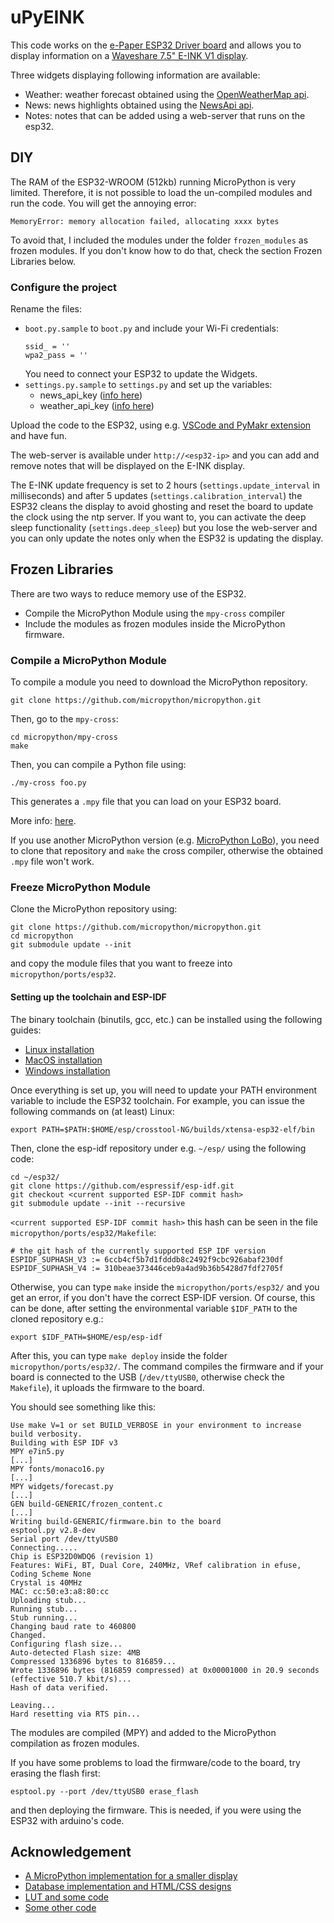 # uPyEINK
This code works on the [e-Paper ESP32 Driver board](https://www.banggood.com/custlink/mKvmb95GQR) and allows you to display information on a [Waveshare 7.5" E-INK V1 display](https://www.banggood.com/custlink/3GGmQZH3nV).

Three widgets displaying following information are available:
* Weather: weather forecast obtained using the [OpenWeatherMap api](https://openweathermap.org/api).
* News: news highlights obtained using the [NewsApi api](https://newsapi.org/).
* Notes: notes that can be added using a web-server that runs on the esp32.

## DIY
The RAM of the ESP32-WROOM (512kb) running MicroPython is very limited. Therefore, it is not possible to load the un-compiled modules and run the code. You will get the annoying error:
```
MemoryError: memory allocation failed, allocating xxxx bytes
```
To avoid that, I included the modules under the folder `frozen_modules` as frozen modules. If you don't know how to do that, check the section Frozen Libraries below.

### Configure the project
Rename the files:
* `boot.py.sample` to `boot.py` and include your Wi-Fi credentials:
    ```
    ssid_ = ''
    wpa2_pass = ''
    ```
    You need to connect your ESP32 to update the Widgets.
* `settings.py.sample` to `settings.py` and set up the variables:
    * news_api_key ([info here](https://newsapi.org/register))
    * weather_api_key ([info here](https://openweathermap.org/appid))

Upload the code to the ESP32, using e.g. [VSCode and PyMakr extension](https://lemariva.com/blog/2018/12/micropython-visual-studio-code-as-ide) and have fun. 

The web-server is available under `http://<esp32-ip>` and you can add and remove notes that will be displayed on the E-INK display. 

The E-INK update frequency is set to 2 hours (`settings.update_interval` in milliseconds) and after 5 updates (`settings.calibration_interval`) the ESP32 cleans the display to avoid ghosting and reset the board to update the clock using the ntp server. If you want to, you can activate the deep sleep functionality (`settings.deep_sleep`) but you lose the web-server and you can only update the notes only when the ESP32 is updating the display.

## Frozen Libraries
There are two ways to reduce memory use of the ESP32.
* Compile the MicroPython Module using the `mpy-cross` compiler 
* Include the modules as frozen modules inside the MicroPython firmware.

### Compile a MicroPython Module
To compile a module you need to download the MicroPython repository.
```
git clone https://github.com/micropython/micropython.git
```
Then, go to the `mpy-cross`:
```
cd micropython/mpy-cross
make
```
Then, you can compile a Python file using:
```
./my-cross foo.py
```
This generates a `.mpy` file that you can load on your ESP32 board. 

More info: [here](https://github.com/micropython/micropython/tree/master/mpy-cross).

If you use another MicroPython version (e.g. [MicroPython LoBo](https://github.com/loboris/MicroPython_ESP32_psRAM_LoBo)), you need to clone that repository and `make` the cross compiler, otherwise the obtained `.mpy` file won't work.

### Freeze MicroPython Module
Clone the MicroPython repository using:
```
git clone https://github.com/micropython/micropython.git
cd micropython
git submodule update --init
```
and copy the module files that you want to freeze into `micropython/ports/esp32`. 

#### Setting up the toolchain and ESP-IDF
The binary toolchain (binutils, gcc, etc.) can be installed using the following
guides:

  * [Linux installation](https://docs.espressif.com/projects/esp-idf/en/stable/get-started/linux-setup.html)
  * [MacOS installation](https://docs.espressif.com/projects/esp-idf/en/stable/get-started/macos-setup.html)
  * [Windows installation](https://docs.espressif.com/projects/esp-idf/en/stable/get-started/windows-setup.html)

Once everything is set up, you will need to update your PATH environment variable to include the ESP32 toolchain. For example, you can issue the following commands on (at least) Linux:
```
export PATH=$PATH:$HOME/esp/crosstool-NG/builds/xtensa-esp32-elf/bin
```

Then, clone the esp-idf repository under e.g. `~/esp/` using the following code:
```
cd ~/esp32/
git clone https://github.com/espressif/esp-idf.git
git checkout <current supported ESP-IDF commit hash>
git submodule update --init --recursive
```
`<current supported ESP-IDF commit hash>` this hash can be seen in the file `micropython/ports/esp32/Makefile`:

```
# the git hash of the currently supported ESP IDF version
ESPIDF_SUPHASH_V3 := 6ccb4cf5b7d1fdddb8c2492f9cbc926abaf230df
ESPIDF_SUPHASH_V4 := 310beae373446ceb9a4ad9b36b5428d7fdf2705f
```

Otherwise, you can type `make` inside the `micropython/ports/esp32/` and you get an error, if you don't have the correct ESP-IDF version. Of course, this can be done, after setting the environmental variable `$IDF_PATH` to the cloned repository e.g.:
```
export $IDF_PATH=$HOME/esp/esp-idf
```

After this, you can type `make deploy` inside the folder `micropython/ports/esp32/`. The command compiles the firmware and if your board is connected to the USB (`/dev/ttyUSB0`, otherwise check the `Makefile`), it uploads the firmware to the board.

You should see something like this:
```
Use make V=1 or set BUILD_VERBOSE in your environment to increase build verbosity.
Building with ESP IDF v3
MPY e7in5.py
[...]
MPY fonts/monaco16.py
[...]
MPY widgets/forecast.py
[...]
GEN build-GENERIC/frozen_content.c
[...]
Writing build-GENERIC/firmware.bin to the board
esptool.py v2.8-dev
Serial port /dev/ttyUSB0
Connecting.....
Chip is ESP32D0WDQ6 (revision 1)
Features: WiFi, BT, Dual Core, 240MHz, VRef calibration in efuse, Coding Scheme None
Crystal is 40MHz
MAC: cc:50:e3:a8:80:cc
Uploading stub...
Running stub...
Stub running...
Changing baud rate to 460800
Changed.
Configuring flash size...
Auto-detected Flash size: 4MB
Compressed 1336896 bytes to 816859...
Wrote 1336896 bytes (816859 compressed) at 0x00001000 in 20.9 seconds (effective 510.7 kbit/s)...
Hash of data verified.

Leaving...
Hard resetting via RTS pin...

```

The modules are compiled (MPY) and added to the MicroPython compilation as frozen modules. 

If you have some problems to load the firmware/code to the board, try erasing the flash first:
```
esptool.py --port /dev/ttyUSB0 erase_flash
```
and then deploying the firmware. This is needed, if you were using the ESP32 with arduino's code.

## Acknowledgement
* [A MicroPython implementation for a smaller display](https://kapusta.cc/2018/03/31/epd/)
* [Database implementation and HTML/CSS designs](https://github.com/pfalcon/notes-pico)
* [LUT and some code](https://github.com/mcauser/micropython-waveshare-epaper)
* [Some other code](https://www.waveshare.com/wiki/Libraries_Installation_for_RPi)